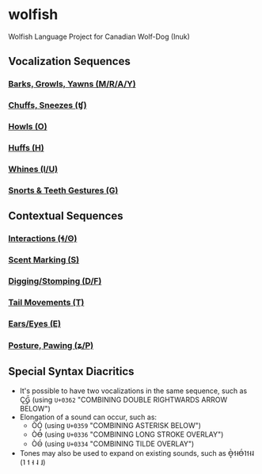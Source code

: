 # wolfish
Wolfish Language Project for Canadian Wolf-Dog (Inuk)

## Vocalization Sequences

### [Barks, Growls, Yawns (M/R/A/Y)](barks_growls_mray.md)
### [Chuffs, Sneezes (ʧ)](chuffs_c.md)
### [Howls (O)](howls_o.md)
### [Huffs (H)](huffs_h.md)
### [Whines (I/U)](whines_iu.md)
### [Snorts & Teeth Gestures (G)](teethgesture_g.md)

## Contextual Sequences

### [Interactions (ɬ/ʘ)](interactions_ac.md)
### [Scent Marking (S)](scent_s.md)
### [Digging/Stomping (D/F)](stomping_digging_df.md)
### [Tail Movements (T)](tailmovements_t.md)
### [Ears/Eyes (E)](ears_eyes_e.md)
### [Posture, Pawing (ʑ/P)](posture_p.md)

## Special Syntax Diacritics
- It's possible to have two vocalizations in the same sequence, such as Ç͢G᪺᷀ (using `U+0362` "COMBINING DOUBLE RIGHTWARDS ARROW BELOW")
- Elongation of a sound can occur, such as:
    - ÒÓ͙ (using `U+0359` "COMBINING ASTERISK BELOW")
    - ÒÓ̶ (using `U+0336` "COMBINING LONG STROKE OVERLAY")
    - ÒÓ̴ (using `U+0334` "COMBINING TILDE OVERLAY")
- Tones may also be used to expand on existing sounds, such as Ò̶͙˦˧Ó̶˥˦˧˨ (˥ ˦ ˧ ˨ ˩)